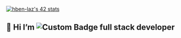


<a href="https://github.com/oakoudad/badge42"><img src="https://badge.mediaplus.ma/greenbinary/hben-laz" alt="hben-laz's 42 stats" /></a>




## 👋 Hi  I’m   ![Custom Badge](https://img.shields.io/badge/HAMZA-BEN-LAAZIZ-Ged?color=green) full stack developer


